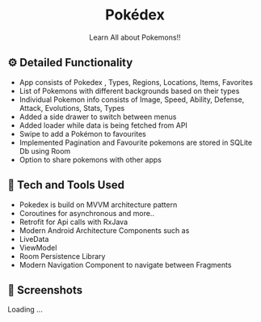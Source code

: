 <h1 align="center">Pokédex</h1>

<p align="center">Learn All about Pokemons!!</p>


## ⚙️ Detailed Functionality
* App consists of Pokedex , Types, Regions, Locations, Items, Favorites
* List of Pokemons with different backgrounds based on their types
* Individual Pokemon info consists of Image, Speed, Ability, Defense, Attack, Evolutions, Stats, Types
* Added a side drawer to switch between menus
* Added loader while data is being fetched from API
* Swipe to add a Pokémon to favourites
* Implemented Pagination and Favourite pokemons are stored in SQLite Db using Room
* Option to share pokemons with other apps

 
## 🚀 Tech and Tools Used

* Pokedex is build on MVVM architecture pattern
* Coroutines for asynchronous and more..
* Retrofit for Api calls with RxJava
* Modern Android Architecture Components such as 
* LiveData
* ViewModel
* Room Persistence Library
* Modern Navigation Component to navigate between Fragments 

## 📸 Screenshots
 Loading ...
